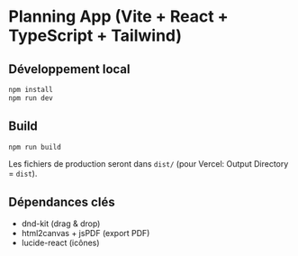 
# Planning App (Vite + React + TypeScript + Tailwind)

## Développement local
```bash
npm install
npm run dev
```

## Build
```bash
npm run build
```
Les fichiers de production seront dans `dist/` (pour Vercel: Output Directory = `dist`).

## Dépendances clés
- dnd-kit (drag & drop)
- html2canvas + jsPDF (export PDF)
- lucide-react (icônes)

